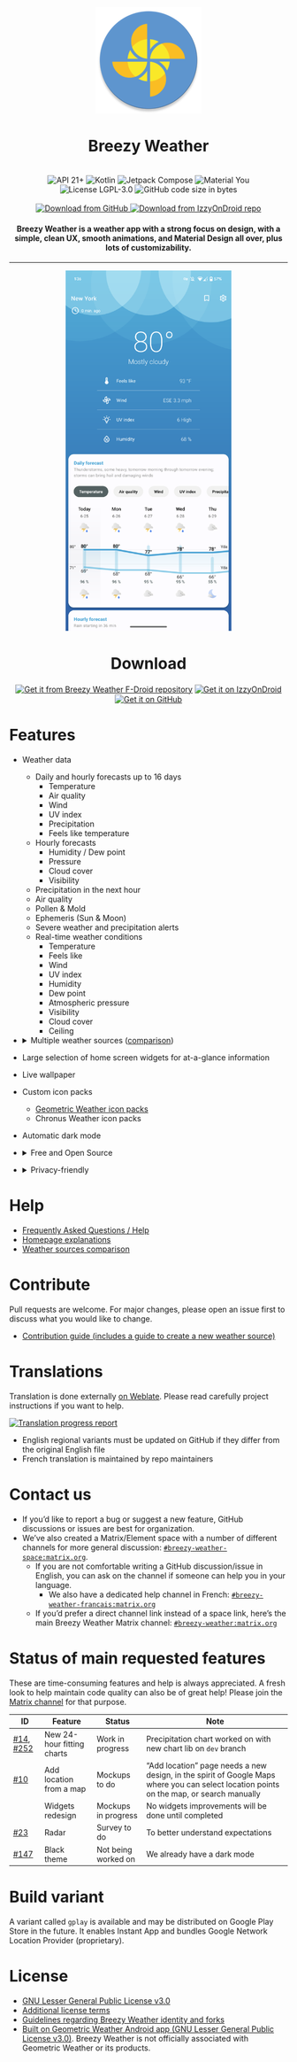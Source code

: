 <div align="center">
<br />
<img src="app/src/main/res/mipmap-xxxhdpi/ic_launcher_round.webp" />
</div>

<h1 align="center">Breezy Weather</h1>

<br />

<div align="center">
  <img alt="API 21+" src="https://img.shields.io/badge/Api%2021+-50f270?logo=android&logoColor=black&style=for-the-badge"/>
  <img alt="Kotlin" src="https://img.shields.io/badge/Kotlin-a503fc?logo=kotlin&logoColor=white&style=for-the-badge"/>
  <img alt="Jetpack Compose" src="https://img.shields.io/static/v1?style=for-the-badge&message=Jetpack+Compose&color=4285F4&logo=Jetpack+Compose&logoColor=FFFFFF&label="/>
  <img alt="Material You" src="https://custom-icon-badges.demolab.com/badge/material%20you-lightblue?style=for-the-badge&logoColor=333&logo=material-you"/>
  <br />
  <img src="https://img.shields.io/github/license/breezy-weather/breezy-weather?style=for-the-badge" alt="License LGPL-3.0" />
  <img src="https://img.shields.io/github/languages/code-size/breezy-weather/breezy-weather?style=for-the-badge" alt="GitHub code size in bytes" />
  <br /><br />
  <a href="https://github.com/breezy-weather/breezy-weather/releases/latest">
      <img src="https://img.shields.io/github/v/release/breezy-weather/breezy-weather?color=purple&include_prereleases&logo=github&style=for-the-badge" alt="Download from GitHub" />
  </a>
  <a href="https://apt.izzysoft.de/fdroid/index/apk/org.breezyweather/">
      <img src="https://img.shields.io/endpoint?url=https://apt.izzysoft.de/fdroid/api/v1/shield/org.breezyweather?color=purple&include_prereleases&logo=FDROID&style=for-the-badge" alt="Download from IzzyOnDroid repo" />
  </a>
</div>


<h4 align="center">Breezy Weather is a weather app with a strong focus on design, with a simple, clean UX, smooth animations, and Material Design all over, plus lots of customizability.</h4>

<hr />

<div align="center">
    <img src="fastlane/metadata/android/en-US/images/phoneScreenshots/01.png" alt="" style="width: 300px" />
</div>


<div align="center">

# Download

<a href="https://github.com/breezy-weather/fdroid-repo/blob/main/README.md">
<img src="https://f-droid.org/badge/get-it-on.png"
alt="Get it from Breezy Weather F-Droid repository" align="center" height="80" /></a>

<a href="https://apt.izzysoft.de/fdroid/index/apk/org.breezyweather/">
<img src="https://gitlab.com/IzzyOnDroid/repo/-/raw/master/assets/IzzyOnDroid.png"
alt="Get it on IzzyOnDroid" align="center" height="80" /></a>

<a href="https://github.com/breezy-weather/breezy-weather/releases">
<img src="https://user-images.githubusercontent.com/69304392/148696068-0cfea65d-b18f-4685-82b5-329a330b1c0d.png"
alt="Get it on GitHub" align="center" height="80" />
</a>
</div>

# Features

- Weather data
    - Daily and hourly forecasts up to 16 days
      - Temperature
      - Air quality
      - Wind
      - UV index
      - Precipitation
      - Feels like temperature
    - Hourly forecasts
      - Humidity / Dew point
      - Pressure
      - Cloud cover
      - Visibility
    - Precipitation in the next hour
    - Air quality
    - Pollen & Mold
    - Ephemeris (Sun & Moon)
    - Severe weather and precipitation alerts
    - Real-time weather conditions
      - Temperature
      - Feels like
      - Wind
      - UV index
      - Humidity
      - Dew point
      - Atmospheric pressure
      - Visibility
      - Cloud cover
      - Ceiling

- <details><summary>Multiple weather sources (<a href="docs/SOURCES.md">comparison</a>)</summary>

  - Open-Meteo
  - AccuWeather
  - MET Norway
  - OpenWeatherMap (often rate-limited)
  - Pirate Weather (no API key provided)
  - HERE (no API key provided)
  - Météo France
  - Mixed China sources
  - Bright Sky (DWD)
  - Environment and Climate Change Canada
  - SMHI
</details>

- Large selection of home screen widgets for at-a-glance information
- Live wallpaper
- Custom icon packs
  - [Geometric Weather icon packs](https://github.com/breezy-weather/breezy-weather-icon-packs/blob/main/README.md)
  - Chronus Weather icon packs
- Automatic dark mode

- <details><summary>Free and Open Source</summary>

  - No proprietary blobs/dependencies
  - Releases generated by GitHub actions, guaranteeing it matches the source code
  - Fully works with Open-Meteo (FOSS source)
</details>

- <details><summary>Privacy-friendly</summary>

  - No personal data collected by the app ([link to app privacy policy](https://github.com/breezy-weather/breezy-weather/blob/main/PRIVACY.md))
  - Multiple sources are available, with links to their privacy policies for transparency
  - Current location is optional and not added by default
  - If using current location, an IP location service can be used instead of GPS to send less accurate coordinates to weather source
  - No trackers/automatic crash reporters
</details>


# Help

* [Frequently Asked Questions / Help](HELP.md)
* [Homepage explanations](docs/HOMEPAGE.md)
* [Weather sources comparison](docs/SOURCES.md)


# Contribute

Pull requests are welcome. For major changes, please open an issue first to discuss what you would like to change.

* [Contribution guide (includes a guide to create a new weather source)](CONTRIBUTE.md)


# Translations

Translation is done externally [on Weblate](https://hosted.weblate.org/projects/breezy-weather/breezy-weather-android/#information). Please read carefully project instructions if you want to help.

[![Translation progress report](https://camo.githubusercontent.com/300e06706d5aa03ae0333db112b8dce2dff67c698f86af7f95557fc4d081f616/68747470733a2f2f686f737465642e7765626c6174652e6f72672f7769646765742f627265657a792d776561746865722f627265657a792d776561746865722d616e64726f69642f686f72697a6f6e74616c2d6175746f2e737667)](https://hosted.weblate.org/projects/breezy-weather/breezy-weather-android/#information)

* English regional variants must be updated on GitHub if they differ from the original English file
* French translation is maintained by repo maintainers


# Contact us

* If you’d like to report a bug or suggest a new feature, GitHub discussions or issues are best for organization.
* We’ve also created a Matrix/Element space with a number of different channels for more general discussion: [`#breezy-weather-space:matrix.org`](https://matrix.to/#/#breezy-weather-space:matrix.org).
  * If you are not comfortable writing a GitHub discussion/issue in English, you can ask on the channel if someone can help you in your language.
    * We also have a dedicated help channel in French: [`#breezy-weather-francais:matrix.org`](https://matrix.to/#/#breezy-weather-francais:matrix.org)
  * If you’d prefer a direct channel link instead of a space link, here’s the main Breezy Weather Matrix channel: [`#breezy-weather:matrix.org`](https://matrix.to/#/#breezy-weather:matrix.org)


# Status of main requested features

These are time-consuming features and help is always appreciated. A fresh look to help maintain code quality can also be of great help! Please join the [Matrix channel](https://matrix.to/#/#breezy-weather:matrix.org) for that purpose.

| ID                                                                                                                                     | Feature                            | Status                | Note                                                                                                                                     |
|----------------------------------------------------------------------------------------------------------------------------------------|------------------------------------|-----------------------|------------------------------------------------------------------------------------------------------------------------------------------|
| [#14](https://github.com/breezy-weather/breezy-weather/issues/14), [#252](https://github.com/breezy-weather/breezy-weather/issues/252) | New 24-hour fitting charts         | Work in progress      | Precipitation chart worked on with new chart lib on `dev` branch                                                                         |
| [#10](https://github.com/breezy-weather/breezy-weather/issues/10)                                                                      | Add location from a map            | Mockups to do         | “Add location” page needs a new design, in the spirit of Google Maps where you can select location points on the map, or search manually |
|                                                                                                                                        | Widgets redesign                   | Mockups in progress   | No widgets improvements will be done until completed                                                                                     |
| [#23](https://github.com/breezy-weather/breezy-weather/issues/23)                                                                      | Radar                              | Survey to do          | To better understand expectations                                                                                                        |
| [#147](https://github.com/breezy-weather/breezy-weather/issues/147)                                                                    | Black theme                        | Not being worked on   | We already have a dark mode                                                                                                              |


# Build variant

A variant called `gplay` is available and may be distributed on Google Play Store in the future.
It enables Instant App and bundles Google Network Location Provider (proprietary).


# License

* [GNU Lesser General Public License v3.0](/LICENSE)
* [Additional license terms](/LICENSE_ADDITIONAL)
* [Guidelines regarding Breezy Weather identity and forks](/IDENTITY.md)
* [Built on Geometric Weather Android app (GNU Lesser General Public License v3.0)](https://github.com/WangDaYeeeeee/GeometricWeather). Breezy Weather is not officially associated with Geometric Weather or its products.

